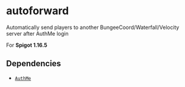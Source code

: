 # autoforward
Automatically send players to another BungeeCoord/Waterfall/Velocity server after AuthMe login

For **Spigot 1.16.5**

## Dependencies
- [`AuthMe`](https://github.com/AuthMe/AuthMeReloaded)
